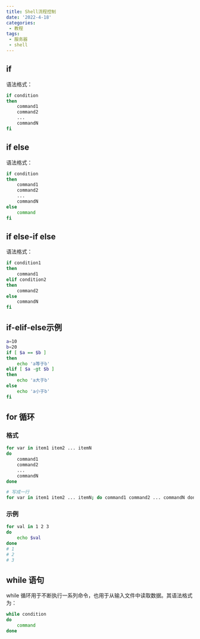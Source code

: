```yaml
---
title: Shell流程控制
date: '2022-4-18'
categories:
 - 教程
tags:
 - 服务器
 - shell
---
```


## if
语法格式：
```sh
if condition
then
    command1 
    command2
    ...
    commandN 
fi
```

## if else
语法格式：
```sh
if condition
then
    command1 
    command2
    ...
    commandN
else
    command
fi
```

## if else-if else
语法格式：
```sh
if condition1
then
    command1
elif condition2 
then 
    command2
else
    commandN
fi
```

## if-elif-else示例
```sh
a=10
b=20
if [ $a == $b ]
then
    echo 'a等于b'
elif [ $a -gt $b ]
then
    echo 'a大于b'
else
    echo 'a小于b'
fi
```

## for 循环
### 格式
```sh
for var in item1 item2 ... itemN
do
    command1
    command2
    ...
    commandN
done

# 写成一行
for var in item1 item2 ... itemN; do command1 command2 ... commandN done;
```

### 示例
```sh
for val in 1 2 3
do
    echo $val
done
# 1
# 2
# 3
```

## while 语句
while 循环用于不断执行一系列命令，也用于从输入文件中读取数据。其语法格式为：
```sh
while condition
do
    command
done
```

